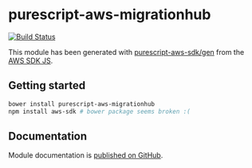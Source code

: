 # purescript-aws-migrationhub

[![Build Status](https://app.wercker.com/status/5909b9e96d1080804b17a28f72f87b6b/s/master)](https://app.wercker.com/project/byKey/5909b9e96d1080804b17a28f72f87b6b)

This module has been generated with [purescript-aws-sdk/gen](https://github.com/purescript-aws-sdk/gen) from the [AWS SDK JS](https://github.com/aws/aws-sdk-js).

## Getting started

```sh
bower install purescript-aws-migrationhub
npm install aws-sdk # bower package seems broken :(
```

## Documentation

Module documentation is [published on GitHub](https://github.com/purescript-aws-sdk/purescript-aws-migrationhub/tree/master/docs).
